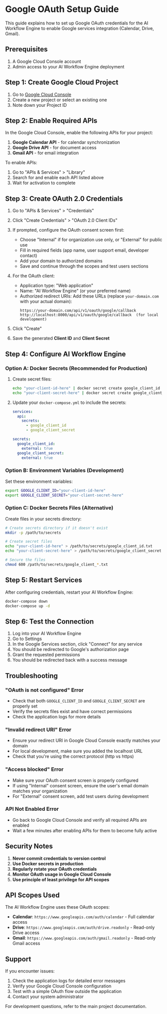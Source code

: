 # Google OAuth Setup Guide

This guide explains how to set up Google OAuth credentials for the AI Workflow Engine to enable Google services integration (Calendar, Drive, Gmail).

## Prerequisites

1. A Google Cloud Console account
2. Admin access to your AI Workflow Engine deployment

## Step 1: Create Google Cloud Project

1. Go to [Google Cloud Console](https://console.cloud.google.com/)
2. Create a new project or select an existing one
3. Note down your Project ID

## Step 2: Enable Required APIs

In the Google Cloud Console, enable the following APIs for your project:

1. **Google Calendar API** - for calendar synchronization
2. **Google Drive API** - for document access
3. **Gmail API** - for email integration

To enable APIs:
1. Go to "APIs & Services" > "Library"
2. Search for and enable each API listed above
3. Wait for activation to complete

## Step 3: Create OAuth 2.0 Credentials

1. Go to "APIs & Services" > "Credentials"
2. Click "Create Credentials" > "OAuth 2.0 Client IDs"
3. If prompted, configure the OAuth consent screen first:
   - Choose "Internal" if for organization use only, or "External" for public use
   - Fill in required fields (app name, user support email, developer contact)
   - Add your domain to authorized domains
   - Save and continue through the scopes and test users sections

4. For the OAuth client:
   - Application type: "Web application"
   - Name: "AI Workflow Engine" (or your preferred name)
   - Authorized redirect URIs: Add these URLs (replace `your-domain.com` with your actual domain):
     ```
     https://your-domain.com/api/v1/oauth/google/callback
     http://localhost:8000/api/v1/oauth/google/callback  (for local development)
     ```

5. Click "Create"
6. Save the generated **Client ID** and **Client Secret**

## Step 4: Configure AI Workflow Engine

### Option A: Docker Secrets (Recommended for Production)

1. Create secret files:
   ```bash
   echo "your-client-id-here" | docker secret create google_client_id -
   echo "your-client-secret-here" | docker secret create google_client_secret -
   ```

2. Update your `docker-compose.yml` to include the secrets:
   ```yaml
   services:
     api:
       secrets:
         - google_client_id
         - google_client_secret
   
   secrets:
     google_client_id:
       external: true
     google_client_secret:
       external: true
   ```

### Option B: Environment Variables (Development)

Set these environment variables:
```bash
export GOOGLE_CLIENT_ID="your-client-id-here"
export GOOGLE_CLIENT_SECRET="your-client-secret-here"
```

### Option C: Docker Secrets Files (Alternative)

Create files in your secrets directory:
```bash
# Create secrets directory if it doesn't exist
mkdir -p /path/to/secrets

# Create secret files
echo "your-client-id-here" > /path/to/secrets/google_client_id.txt
echo "your-client-secret-here" > /path/to/secrets/google_client_secret.txt

# Secure the files
chmod 600 /path/to/secrets/google_client_*.txt
```

## Step 5: Restart Services

After configuring credentials, restart your AI Workflow Engine:

```bash
docker-compose down
docker-compose up -d
```

## Step 6: Test the Connection

1. Log into your AI Workflow Engine
2. Go to Settings
3. In the Google Services section, click "Connect" for any service
4. You should be redirected to Google's authorization page
5. Grant the requested permissions
6. You should be redirected back with a success message

## Troubleshooting

### "OAuth is not configured" Error

- Check that both `GOOGLE_CLIENT_ID` and `GOOGLE_CLIENT_SECRET` are properly set
- Verify the secrets files exist and have correct permissions
- Check the application logs for more details

### "Invalid redirect URI" Error

- Ensure your redirect URI in Google Cloud Console exactly matches your domain
- For local development, make sure you added the localhost URL
- Check that you're using the correct protocol (http vs https)

### "Access blocked" Error

- Make sure your OAuth consent screen is properly configured
- If using "Internal" consent screen, ensure the user's email domain matches your organization
- For "External" consent screen, add test users during development

### API Not Enabled Error

- Go back to Google Cloud Console and verify all required APIs are enabled
- Wait a few minutes after enabling APIs for them to become fully active

## Security Notes

1. **Never commit credentials to version control**
2. **Use Docker secrets in production**
3. **Regularly rotate your OAuth credentials**
4. **Monitor OAuth usage in Google Cloud Console**
5. **Use principle of least privilege for API scopes**

## API Scopes Used

The AI Workflow Engine uses these OAuth scopes:

- **Calendar**: `https://www.googleapis.com/auth/calendar` - Full calendar access
- **Drive**: `https://www.googleapis.com/auth/drive.readonly` - Read-only Drive access  
- **Gmail**: `https://www.googleapis.com/auth/gmail.readonly` - Read-only Gmail access

## Support

If you encounter issues:

1. Check the application logs for detailed error messages
2. Verify your Google Cloud Console configuration
3. Test with a simple OAuth flow outside the application
4. Contact your system administrator

For development questions, refer to the main project documentation.